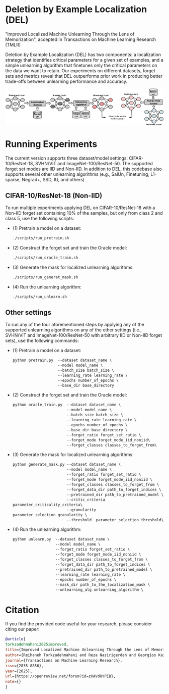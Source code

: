 # Deletion by Example Localization (DEL)
"Improved Localized Machine Unlearning Through the Lens of Memorization", accepted in Transactions on Machine Learning Research (TMLR)

Deletion by Example Localization (DEL) has two components: a localization strategy that identifies critical parameters 
for a given set of examples, and a simple unlearning algorithm that finetunes only the critical parameters on the data 
we want to retain. Our experiments on different datasets, forget sets and metrics reveal that DEL outperforms prior work
in producing better trade-offs between unlearning performance and accuracy.

![](localized_unlearning.png)

# Running Experiments 
The current version supports three dataset/model settings: CIFAR-10/ResNet-18, SVHN/ViT and ImageNet-100/ResNet-50.
The supported forget set modes are IID and Non-IID. In addition to DEL, this codebase also supports several other
unlearning algorithms (e.g., SalUn, Finetuning, L1-sparse, Negrad+, SSD, IU, and others)

## CIFAR-10/ResNet-18 (Non-IID) 
To run multiple experiments applying DEL on CIFAR-10/ResNet-18 with a Non-IID forget set containing 10% of the samples, but only from class 2
and class 5, use the following scripts:

 - (1) Pretrain a model on a dataset: 
    ```bash
    ./scripts/run_pretrain.sh
    ```

 - (2) Construct the forget set and train the Oracle model: 
    ```bash
    ./scripts/run_oracle_train.sh
    ```

 - (3) Generate the mask for localized unlearning algorithms: 
    ```bash
    ./scripts/run_generat_mask.sh
    ```

 - (4) Run the unlearning algorithm: 
    ```bash
    ./scripts/run_unlearn.sh 
    ```

## Other settings
To run any of the four aforementioned steps by applying any of the supported unlearning algorithms on any of the other 
settings (i.e., SVHN/ViT and ImageNet-100/ResNet-50 with arbitrary IID or Non-IID forget sets), use the following commands:
 - (1) Pretrain a model on a dataset: 
    ```
   python pretrain.py  --dataset dataset_name \
                        --model model_name \
                        --batch_size batch_size \
                        --learning_rate learning_rate \
                        --epochs number_of_epochs \
                        --base_dir base_directory
    ```

 - (2) Construct the forget set and train the Oracle model: 
   ```
   python oracle_train.py  --dataset dataset_name \
                           --model model_name \
                           --batch_size batch_size \
                           --learning_rate learning_rate \
                           --epochs number_of_epochs \
                           --base_dir base_directory \
                           --forget_ratio forget_set_ratio \
                           --forget_mode forget_mode_iid_noniid\
                           --forget_classes classes_to_forget_from\
      ```

 - (3) Generate the mask for localized unlearning algorithms: 
   ```
   python generate_mask.py --dataset dataset_name \
                           --model model_name \
                           --forget_ratio forget_set_ratio \
                           --forget_mode forget_mode_iid_noniid \
                           --forget_classes classes_to_forget_from \
                           --forget_data_dir path_to_forget_indices \
                           --pretrained_dir path_to_pretrained_model \
                           --critic_criteria parameter_criticality_criteria\
                           --granularity parameter_selection_granularity \
                           --threshold  parameter_selection_threshold\
     ```

 - (4) Run the unlearning algorithm: 
   ```
   python unlearn.py  --dataset dataset_name \
                      --model model_name \
                      --forget_ratio forget_set_ratio \
                      --forget_mode forget_mode_iid_noniid \
                      --forget_classes classes_to_forget_from \
                      --forget_data_dir path_to_forget_indices \
                      --pretrained_dir path_to_pretrained_model \
                      --learning_rate learning_rate \
                      --epochs number_of_epochs \
                      --mask_dir path_to_the_localization_mask \
                      --unlearning_alg unlearning_algorithm \
      ```
# Citation
If you find the provided code useful for your research, please consider citing our paper:
```bibtex
@article{
torkzadehmahani2025improved,
title={Improved Localized Machine Unlearning Through the Lens of Memorization},
author={Reihaneh Torkzadehmahani and Reza Nasirigerdeh and Georgios Kaissis and Daniel Rueckert and Gintare Karolina Dziugaite and Eleni Triantafillou},
journal={Transactions on Machine Learning Research},
issn={2835-8856},
year={2025},
url={https://openreview.net/forum?id=zXAVdHYPIB},
note={}
}
